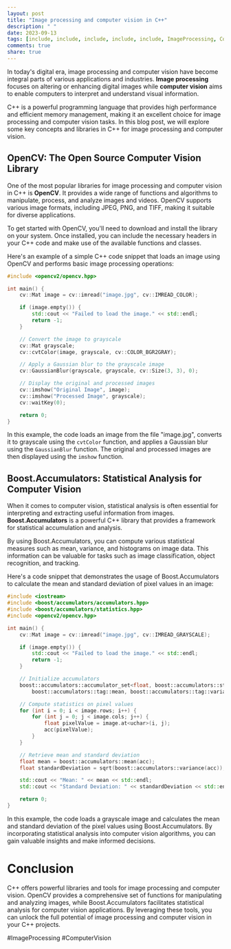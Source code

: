 ```yaml
---
layout: post
title: "Image processing and computer vision in C++"
description: " "
date: 2023-09-13
tags: [include, include, include, include, include, ImageProcessing, ComputerVision]
comments: true
share: true
---
```


In today's digital era, image processing and computer vision have become integral parts of various applications and industries. **Image processing** focuses on altering or enhancing digital images while **computer vision** aims to enable computers to interpret and understand visual information.

C++ is a powerful programming language that provides high performance and efficient memory management, making it an excellent choice for image processing and computer vision tasks. In this blog post, we will explore some key concepts and libraries in C++ for image processing and computer vision.

## OpenCV: The Open Source Computer Vision Library

One of the most popular libraries for image processing and computer vision in C++ is **OpenCV**. It provides a wide range of functions and algorithms to manipulate, process, and analyze images and videos. OpenCV supports various image formats, including JPEG, PNG, and TIFF, making it suitable for diverse applications.

To get started with OpenCV, you'll need to download and install the library on your system. Once installed, you can include the necessary headers in your C++ code and make use of the available functions and classes.

Here's an example of a simple C++ code snippet that loads an image using OpenCV and performs basic image processing operations:

```cpp
#include <opencv2/opencv.hpp>

int main() {
    cv::Mat image = cv::imread("image.jpg", cv::IMREAD_COLOR);

    if (image.empty()) {
        std::cout << "Failed to load the image." << std::endl;
        return -1;
    }

    // Convert the image to grayscale
    cv::Mat grayscale;
    cv::cvtColor(image, grayscale, cv::COLOR_BGR2GRAY);

    // Apply a Gaussian blur to the grayscale image
    cv::GaussianBlur(grayscale, grayscale, cv::Size(3, 3), 0);

    // Display the original and processed images
    cv::imshow("Original Image", image);
    cv::imshow("Processed Image", grayscale);
    cv::waitKey(0);

    return 0;
}
```

In this example, the code loads an image from the file "image.jpg", converts it to grayscale using the `cvtColor` function, and applies a Gaussian blur using the `GaussianBlur` function. The original and processed images are then displayed using the `imshow` function.

## Boost.Accumulators: Statistical Analysis for Computer Vision

When it comes to computer vision, statistical analysis is often essential for interpreting and extracting useful information from images. **Boost.Accumulators** is a powerful C++ library that provides a framework for statistical accumulation and analysis.

By using Boost.Accumulators, you can compute various statistical measures such as mean, variance, and histograms on image data. This information can be valuable for tasks such as image classification, object recognition, and tracking.

Here's a code snippet that demonstrates the usage of Boost.Accumulators to calculate the mean and standard deviation of pixel values in an image:

```cpp
#include <iostream>
#include <boost/accumulators/accumulators.hpp>
#include <boost/accumulators/statistics.hpp>
#include <opencv2/opencv.hpp>

int main() {
    cv::Mat image = cv::imread("image.jpg", cv::IMREAD_GRAYSCALE);

    if (image.empty()) {
        std::cout << "Failed to load the image." << std::endl;
        return -1;
    }

    // Initialize accumulators
    boost::accumulators::accumulator_set<float, boost::accumulators::stats<
        boost::accumulators::tag::mean, boost::accumulators::tag::variance>> acc;

    // Compute statistics on pixel values
    for (int i = 0; i < image.rows; i++) {
        for (int j = 0; j < image.cols; j++) {
            float pixelValue = image.at<uchar>(i, j);
            acc(pixelValue);
        }
    }

    // Retrieve mean and standard deviation
    float mean = boost::accumulators::mean(acc);
    float standardDeviation = sqrt(boost::accumulators::variance(acc));

    std::cout << "Mean: " << mean << std::endl;
    std::cout << "Standard Deviation: " << standardDeviation << std::endl;

    return 0;
}
```

In this example, the code loads a grayscale image and calculates the mean and standard deviation of the pixel values using Boost.Accumulators. By incorporating statistical analysis into computer vision algorithms, you can gain valuable insights and make informed decisions.

# Conclusion

C++ offers powerful libraries and tools for image processing and computer vision. OpenCV provides a comprehensive set of functions for manipulating and analyzing images, while Boost.Accumulators facilitates statistical analysis for computer vision applications. By leveraging these tools, you can unlock the full potential of image processing and computer vision in your C++ projects.

#ImageProcessing #ComputerVision